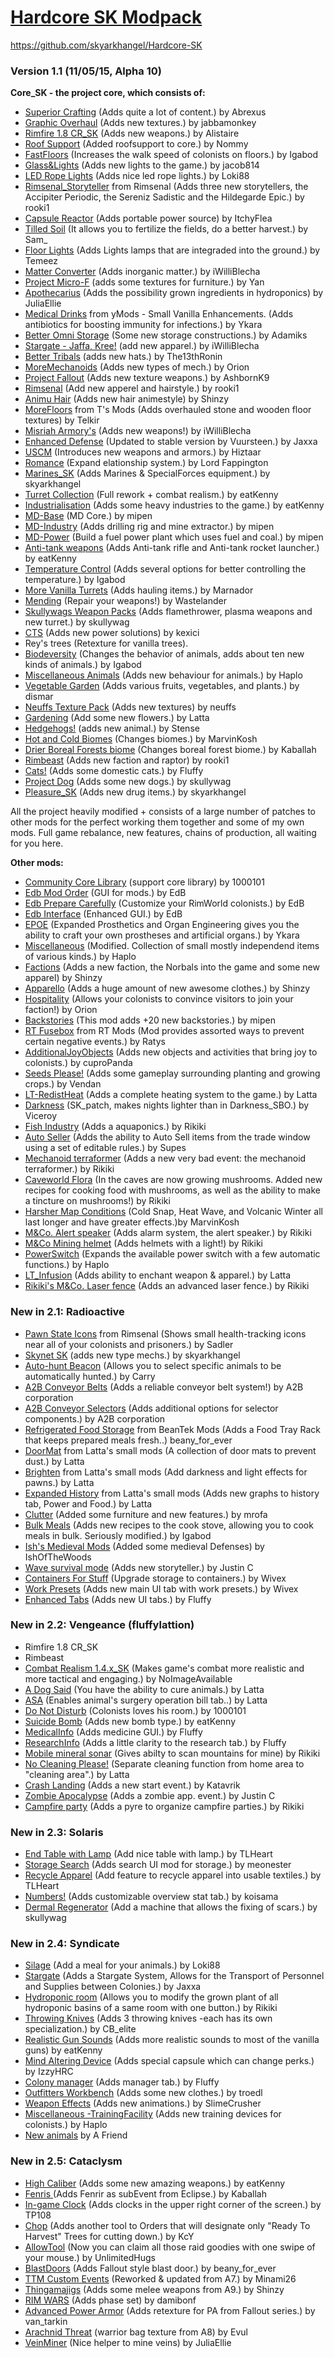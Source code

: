 # [Hardcore SK Modpack](https://ludeon.com/forums/index.php?topic=12996.0)

https://github.com/skyarkhangel/Hardcore-SK

### Version 1.1 (11/05/15, Alpha 10)

**Core_SK - the project core, which consists of:**

- [Superior Crafting](https://ludeon.com/forums/index.php?topic=11741.0) (Adds quite a lot of content.) by Abrexus
- [Graphic Overhaul](https://ludeon.com/forums/index.php?topic=10895.0) (Adds new textures.) by jabbamonkey
- [Rimfire 1.8 CR_SK](https://ludeon.com/forums/index.php?topic=9536.0) (Adds new weapons.) by Alistaire
- [Roof Support](https://ludeon.com/forums/index.php?topic=7458.0) (Added roofsupport to core.) by Nommy
- [FastFloors](https://ludeon.com/forums/index.php?topic=7097.0) (Increases the walk speed of colonists on floors.) by Igabod
- [Glass&Lights](https://ludeon.com/forums/index.php?topic=14870.0) (Adds new lights to the game.) by jacob814
- [LED Rope Lights](https://ludeon.com/forums/index.php?topic=14139.0) (Adds nice led rope lights.) by Loki88
- [Rimsenal_Storyteller](https://ludeon.com/forums/index.php?topic=11160.0) from Rimsenal (Adds three new storytellers, the Accipiter Periodic, the Sereniz Sadistic and the Hildegarde Epic.) by rooki1
- [Capsule Reactor](https://ludeon.com/forums/index.php?topic=10623.msg105058#msg105058) (Adds portable power source) by ItchyFlea
- [Tilled Soil](https://ludeon.com/forums/index.php?topic=11009.0) (It allows you to fertilize the fields, do a better harvest.) by Sam_
- [Floor Lights](https://ludeon.com/forums/index.php?topic=9103.0) (Adds Lights lamps that are integraded into the ground.) by Temeez
- [Matter Converter](https://ludeon.com/forums/index.php?topic=14621.0) (Adds inorganic matter.) by iWilliBlecha
- [Project Micro-F](http://rimworld.ru/mods/project-micro-f-0.1) (adds some textures for furniture.) by Yan
- [Apothecarius](https://ludeon.com/forums/index.php?topic=5450.0) (Adds the possibility grown ingredients in hydroponics) by JuliaEllie
- [Medical Drinks](https://ludeon.com/forums/index.php?topic=10850.0) from yMods - Small Vanilla Enhancements. (Adds antibiotics for boosting immunity for infections.) by Ykara
- [Better Omni Storage](https://ludeon.com/forums/index.php?topic=13084.0) (Some new storage constructions.) by Adamiks
- [Stargate - Jaffa, Kree!](https://ludeon.com/forums/index.php?topic=13702.0) (add new apparel.) by iWilliBlecha
- [Better Tribals](https://ludeon.com/forums/index.php?topic=14958.0) (adds new hats.) by The13thRonin
- [MoreMechanoids](https://ludeon.com/forums/index.php?topic=9221.0) (Adds new types of mech.) by Orion
- [Project Fallout](https://ludeon.com/forums/index.php?topic=14492.0) (Adds new texture weapons.) by AshbornK9
- [Rimsenal](https://ludeon.com/forums/index.php?topic=11160.0) (Add new apperel and hairstyle.) by rooki1
- [Animu Hair](https://ludeon.com/forums/index.php?topic=6585.0) (Adds new hair animestyle) by Shinzy
- [MoreFloors](https://ludeon.com/forums/index.php?topic=4373.0) from T's Mods (Adds overhauled stone and wooden floor textures) by Telkir
- [Misriah Armory's](https://ludeon.com/forums/index.php?topic=14252.0) (Adds new weapons!) by iWilliBlecha
- [Enhanced Defense](https://ludeon.com/forums/index.php?topic=6636.0) (Updated to stable version by Vuursteen.) by Jaxxa
- [USCM](https://ludeon.com/forums/index.php?topic=15117.0) (Introduces new weapons and armors.) by Hiztaar
- [Romance](https://ludeon.com/forums/index.php?topic=7112.0) (Expand elationship system.) by Lord Fappington
- [Marines_SK](https://ludeon.com/forums/index.php?topic=13972.0) (Adds Marines & SpecialForces equipment.) by skyarkhangel
- [Turret Collection](https://ludeon.com/forums/index.php?topic=6895.0) (Full rework + combat realism.) by eatKenny
- [Industrialisation](https://ludeon.com/forums/index.php?topic=8902.0) (Adds some heavy industries to the game.) by eatKenny
- [MD-Base](https://ludeon.com/forums/index.php?topic=7380.0) (MD Core.) by mipen
- [MD-Industry](https://ludeon.com/forums/index.php?topic=7380.0) (Adds drilling rig and mine extractor.) by mipen
- [MD-Power](https://ludeon.com/forums/index.php?topic=7380.0) (Build a fuel power plant which uses fuel and coal.) by mipen
- [Anti-tank weapons](https://ludeon.com/forums/index.php?topic=13048.0) (Adds Anti-tank rifle and Anti-tank rocket launcher.) by eatKenny
- [Temperature Control](https://ludeon.com/forums/index.php?topic=8223.0) (Adds several options for better controlling the temperature.) by Igabod
- [More Vanilla Turrets](https://ludeon.com/forums/index.php?topic=9521.0) (Adds hauling items.) by Marnador
- [Mending](https://ludeon.com/forums/index.php?topic=10908.0) (Repair your weapons!) by Wastelander
- [Skullywags Weapon Packs](https://ludeon.com/forums/index.php?topic=13992.0) (Adds flamethrower, plasma weapons and new turret.) by skullywag
- [CTS](https://ludeon.com/forums/index.php?topic=14763.0) (Adds new power solutions) by kexici
- Rey's trees (Retexture for vanilla trees).
- [Biodeversity](https://ludeon.com/forums/index.php?topic=9532.0) (Changes the behavior of animals, adds about ten new kinds of animals.) by Igabod
- [Miscellaneous Animals](https://ludeon.com/forums/index.php?topic=3612.0) (Adds new behaviour for animals.) by Haplo
- [Vegetable Garden](https://ludeon.com/forums/index.php?topic=12934.0) (Adds various fruits, vegetables, and plants.) by dismar
- [Neuffs Texture Pack](https://ludeon.com/forums/index.php?topic=14806.0) (Adds new textures) by neuffs
- [Gardening](https://ludeon.com/forums/index.php?topic=11171.msg111222#msg111222) (Add some new flowers.) by Latta
- [Hedgehogs!](https://ludeon.com/forums/index.php?topic=14935.0) (adds new animal.) by Stense
- [Hot and Cold Biomes](https://ludeon.com/forums/index.php?topic=8004.0) (Changes biomes.) by MarvinKosh
- [Drier Boreal Forests biome](https://ludeon.com/forums/index.php?topic=14238.0) (Changes boreal forest biome.) by Kaballah
- [Rimbeast](https://ludeon.com/forums/index.php?topic=16037.0) (Adds new faction and raptor) by rooki1
- [Cats!](https://ludeon.com/forums/index.php?topic=15457.0) (Adds some domestic cats.) by Fluffy
- [Project Dog](https://ludeon.com/forums/index.php?topic=15789.0) (Adds some new dogs.) by skullywag
- [Pleasure_SK](https://ludeon.com/forums/index.php?topic=13268.0) (Adds new drug items.) by skyarkhangel

All the project heavily modified + consists of a large number of patches to other mods for the perfect working them together and some of my own mods.
Full game rebalance, new features, chains of production, all waiting for you here.

**Other mods:**

- [Community Core Library](https://ludeon.com/forums/index.php?topic=14172.0) (support core library) by 1000101
- [Edb Mod Order](https://ludeon.com/forums/index.php?topic=7454.0) (GUI for mods.) by EdB
- [Edb Prepare Carefully](https://ludeon.com/forums/index.php?topic=6261.0) (Customize your RimWorld colonists.) by EdB
- [Edb Interface](https://ludeon.com/forums/index.php?topic=5258.0) (Enhanced GUI.) by EdB
- [EPOE](https://ludeon.com/forums/index.php?topic=10571.0) (Expanded Prosthetics and Organ Engineering gives you the ability to craft your own prostheses and artificial organs.) by Ykara
- [Miscellaneous](https://ludeon.com/forums/index.php?topic=3612.0) (Modified. Collection of small mostly independend items of various kinds.) by Haplo
- [Factions](https://ludeon.com/forums/index.php?topic=7670.0) (Adds a new faction, the Norbals into the game and some new apparel) by Shinzy
- [Apparello](https://ludeon.com/forums/index.php?topic=5085.0) (Adds a huge amount of new awesome clothes.) by Shinzy
- [Hospitality](https://ludeon.com/forums/index.php?topic=11444.0) (Allows your colonists to convince visitors to join your faction!) by Orion
- [Backstories](https://ludeon.com/forums/index.php?topic=11730.0) (This mod adds +20 new backstories.) by mipen
- [RT Fusebox](https://ludeon.com/forums/index.php?topic=11272.0) from RT Mods (Mod provides assorted ways to prevent certain negative events.) by Ratys
- [AdditionalJoyObjects](https://ludeon.com/forums/index.php?topic=13400.0) (Adds new objects and activities that bring joy to colonists.) by cuproPanda
- [Seeds Please!](https://ludeon.com/forums/index.php?topic=12674.0) (Adds some gameplay surrounding planting and growing crops.) by Vendan
- [LT-RedistHeat](https://ludeon.com/forums/index.php?topic=11056) (Adds a complete heating system to the game.) by Latta
- [Darkness](https://ludeon.com/forums/index.php?topic=10327) (SK_patch, makes nights lighter than in Darkness_SBO.) by Viceroy
- [Fish Industry](https://ludeon.com/forums/index.php?topic=13172.msg133445#msg133445) (Adds a aquaponics.) by Rikiki
- [Auto Seller](https://ludeon.com/forums/index.php?topic=14487.0) (Adds the ability to Auto Sell items from the trade window using a set of editable rules.) by Supes
- [Mechanoid terraformer](https://ludeon.com/forums/index.php?opic=13172.msg133447#msg133447) (Adds a new very bad event: the mechanoid terraformer.) by Rikiki
- [Caveworld Flora](https://ludeon.com/forums/index.php?opic=13172.msg133446#msg133446) (In the caves are now growing mushrooms. Added new recipes for cooking food with mushrooms, as well as the ability to make a tincture on mushrooms!) by Rikiki
- [Harsher Map Conditions](https://ludeon.com/forums/index.php?topic=8004.0) (Cold Snap, Heat Wave, and Volcanic Winter all last longer and have greater effects.)by MarvinKosh
- [M&Co. Alert speaker](https://ludeon.com/forums/index.php?topic=14711.msg153941#msg153941) (Adds alarm system, the alert speaker.) by Rikiki
- [M&Co Mining helmet](https://ludeon.com/forums/index.php?topic=14711.msg153940#msg153940) (Adds helmets with a light!) by Rikiki
- [PowerSwitch](https://ludeon.com/forums/index.php?topic=2890.0) (Expands the available power switch with a few automatic functions.) by Haplo
- [LT_Infusion](https://ludeon.com/forums/index.php?topic=12783.0) (Adds ability to enchant weapon & apparel.) by Latta
- [Rikiki's M&Co. Laser fence](https://ludeon.com/forums/index.php?topic=14711.0) (Adds an advanced laser fence.) by Rikiki


### New in 2.1: Radioactive

- [Pawn State Icons](https://ludeon.com/forums/index.php?topic=9163.0) from Rimsenal (Shows small health-tracking icons near all of your colonists and prisoners.) by Sadler
- [Skynet SK](https://ludeon.com/forums/index.php?topic=15604.0) (adds new type mechs.) by skyarkhangel
- [Auto-hunt Beacon](https://ludeon.com/forums/index.php?topic=8930.0) (Allows you to select specific animals to be automatically hunted.) by Carry
- [A2B Conveyor Belts](https://ludeon.com/forums/index.php?topic=10644.0) (Adds a reliable conveyor belt system!) by A2B corporation
- [A2B Conveyor Selectors](https://ludeon.com/forums/index.php?topic=12938.0) (Adds additional options for selector components.) by A2B corporation
- [Refrigerated Food Storage](https://ludeon.com/forums/index.php?topic=12243.0) from BeanTek Mods (Adds a Food Tray Rack that keeps prepared meals fresh..) beany_for_ever
- [DoorMat](https://ludeon.com/forums/index.php?topic=11171.msg111223#msg111223) from Latta's small mods (A collection of door mats to prevent dust.) by Latta
- [Brighten](https://ludeon.com/forums/index.php?topic=11171.msg111224#msg111224) from Latta's small mods (Add darkness and light effects for pawns.) by Latta
- [Expanded History](https://ludeon.com/forums/index.php?topic=11171.msg111225#msg111225) from Latta's small mods (Adds new graphs to history tab, Power and Food.) by Latta
- [Clutter](https://ludeon.com/forums/index.php?topic=2541.0) (Added some furniture and new features.) by mrofa
- [Bulk Meals](https://ludeon.com/forums/index.php?topic=11155.0) (Adds new recipes to the cook stove, allowing you to cook meals in bulk. Seriously modified.) by Igabod
- [Ish's Medieval Mods](https://ludeon.com/forums/index.php?topic=14006.0) (Added some medieval Defenses) by IshOfTheWoods
- [Wave survival mode](https://ludeon.com/forums/index.php?topic=10976.0) (Adds new storyteller.) by Justin C
- [Containers For Stuff](https://ludeon.com/forums/index.php?topic=14947.0) (Upgrade storage to containers.) by Wivex
- [Work Presets](https://ludeon.com/forums/index.php?topic=15956.0) (Adds new main UI tab with work presets.) by Wivex
- [Enhanced Tabs](https://ludeon.com/forums/index.php?topic=15964.0) (Adds new  UI tabs.) by Fluffy


### New in 2.2: Vengeance (fluffylattion)

- Rimfire 1.8 CR_SK
- Rimbeast
- [Combat Realism 1.4.x_SK](https://ludeon.com/forums/index.php?topic=9759.0) (Makes game's combat more realistic and more tactical and engaging.) by NoImageAvailable
- [A Dog Said](https://ludeon.com/forums/index.php?topic=16000.0) (You have the ability to cure animals.) by Latta
- [ASA](https://ludeon.com/forums/index.php?topic=11171.msg111237#msg111237) (Enables animal's surgery operation bill tab..) by Latta
- [Do Not Disturb](https://ludeon.com/forums/index.php?topic=16098.0) (Colonists loves his room.) by 1000101
- [Suicide Bomb](https://ludeon.com/forums/index.php?topic=7591.0) (Adds new bomb type.) by eatKenny
- [MedicalInfo](https://ludeon.com/forums/index.php?topic=16120.msg171785#msg171785) (Adds medicine GUI.) by Fluffy
- [ResearchInfo](https://ludeon.com/forums/index.php?topic=16117.0) (Adds a little clarity to the research tab.) by Fluffy
- [Mobile mineral sonar](https://ludeon.com/forums/index.php?topic=14711.msg153939#msg153939) (Gives abilty to scan mountains for mine) by Rikiki
- [No Cleaning Please!](https://ludeon.com/forums/index.php?topic=11171.msg111238#msg111238) (Separate cleaning function from home area to "cleaning area".) by Latta
- [Crash Landing](https://ludeon.com/forums/index.php?topic=8967.0) (Adds a new start event.) by Katavrik
- [Zombie Apocalypse](https://ludeon.com/forums/index.php?topic=3635.0) (Adds a zombie app. event.) by Justin C
- [Campfire party](https://ludeon.com/forums/index.php?topic=13172.msg133448#msg133448) (Adds a pyre to organize campfire parties.) by Rikiki

### New in 2.3: Solaris

- [End Table with Lamp](https://ludeon.com/forums/index.php?topic=16554.0) (Add nice table with lamp.) by TLHeart
- [Storage Search](https://ludeon.com/forums/index.php?topic=16658.0) (Adds search UI mod for storage.) by meonester
- [Recycle Apparel](https://ludeon.com/forums/index.php?topic=16626.0) (Add feature to recycle apparel into usable textiles.) by TLHeart
- [Numbers!](https://ludeon.com/forums/index.php?topic=16558.0) (Adds customizable overview stat tab.) by koisama
- [Dermal Regenerator](https://ludeon.com/forums/index.php?topic=14177.0) (Add a machine that allows the fixing of scars.) by skullywag

### New in 2.4: Syndicate

- [Silage](https://ludeon.com/forums/index.php?topic=16549.0) (Add a meal for your animals.) by Loki88
- [Stargate](https://ludeon.com/forums/index.php?topic=6636.0) (Adds a Stargate System, Allows for the Transport of Personnel and Supplies between Colonies.) by Jaxxa
- [Hydroponic room](https://ludeon.com/forums/index.php?topic=13172.msg133449#msg133449) (Allows you to modify the grown plant of all hydroponic basins of a same room with one button.) by Rikiki
- [Throwing Knives](https://ludeon.com/forums/index.php?topic=15303.0) (Adds 3 throwing knives -each has its own specialization.) by CB_elite
- [Realistic Gun Sounds](https://ludeon.com/forums/index.php?topic=16864.0) (Adds more realistic sounds to most of the vanilla guns) by eatKenny
- [Mind Altering Device](https://ludeon.com/forums/index.php?topic=16743.0) (Adds special capsule which can change perks.) by IzzyHRC
- [Colony manager](https://ludeon.com/forums/index.php?topic=16888.0) (Adds manager tab.) by Fluffy
- [Outfitters Workbench](https://ludeon.com/forums/index.php?topic=16894.0) (Adds some new clothes.) by troedl
- [Weapon Effects](https://ludeon.com/forums/index.php?topic=16859.0) (Adds new animations.) by SlimeCrusher
- [Miscellaneous -TrainingFacility](https://ludeon.com/forums/index.php?topic=3612.0) (Adds new training devices for colonists.) by Haplo
- [New animals](https://ludeon.com/forums/index.php?topic=2390.210)  by A Friend

### New in 2.5: Cataclysm

- [High Caliber](https://ludeon.com/forums/index.php?topic=16864.0) (Adds some new amazing weapons.) by eatKenny
- [Fenris ](https://ludeon.com/forums/index.php?topic=17455.0) (Adds Fenrir as subEvent from Eclipse.) by Kaballah
- [In-game Clock](https://ludeon.com/forums/index.php?topic=17409.0) (Adds clocks in the upper right corner of the screen.) by TP108
- [Chop](https://ludeon.com/forums/index.php?topic=17293.0) (Adds another tool to Orders that will designate only "Ready To Harvest" Trees for cutting down.) by KcY
- [AllowTool](https://ludeon.com/forums/index.php?topic=17218.0) (Now you can claim all those raid goodies with one swipe of your mouse.) by UnlimitedHugs
- [BlastDoors](https://ludeon.com/forums/index.php?topic=12243.0) (Adds Fallout style blast door.) by beany_for_ever
- [TTM Custom Events](https://ludeon.com/forums/index.php?topic=3859.0) (Reworked & updated from A7.) by Minami26
- [Thingamajigs](https://ludeon.com/forums/index.php?topic=6482.0) (Adds some melee weapons from A9.) by Shinzy
- [RIM WARS](https://ludeon.com/forums/index.php?topic=17104.0) (Adds phase set) by damibonf
- [Advanced Power Armor](https://ludeon.com/forums/index.php?topic=16838.0) (Adds retexture for PA from Fallout series.) by van_tarkin
- [Arachnid Threat](https://ludeon.com/forums/index.php?topic=1988.0) (warrior bag texture from A8) by Evul
- [VeinMiner](https://ludeon.com/forums/index.php?topic=9616.0) (Nice helper to mine veins) by JuliaEllie
